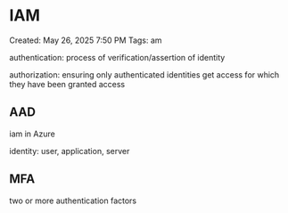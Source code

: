 # IAM

Created: May 26, 2025 7:50 PM
Tags: am

authentication: process of verification/assertion of identity

authorization: ensuring only authenticated identities get access for which they have been granted access

## AAD

iam in Azure

identity: user, application, server

## MFA

two or more authentication factors